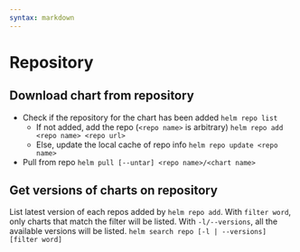 ```yaml
---
syntax: markdown
---
```


# Repository

## Download chart from repository
- Check if the repository for the chart has been added
    `helm repo list`
    - If not added, add the repo (`<repo name>` is arbitrary)
        `helm repo add <repo name> <repo url>`
    - Else, update the local cache of repo info
        `helm repo update <repo name>`
- Pull from repo
    `helm pull [--untar] <repo name>/<chart name>`

## Get versions of charts on repository
List latest version of each repos added by `helm repo add`.
With `filter word`, only charts that match the filter will be listed.
With `-l/--versions`, all the available versions will be listed.
`helm search repo [-l | --versions] [filter word]`
